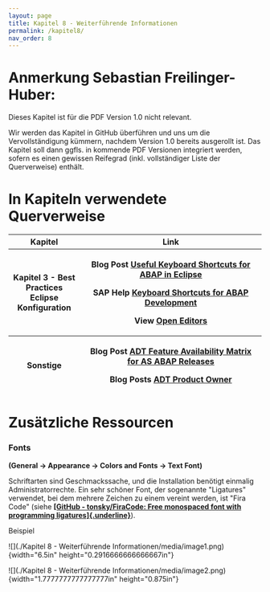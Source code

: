```yaml
---
layout: page
title: Kapitel 8 - Weiterführende Informationen
permalink: /kapitel8/
nav_order: 8
---
```


# Anmerkung Sebastian Freilinger-Huber:

Dieses Kapitel ist für die PDF Version 1.0 nicht relevant.

Wir werden das Kapitel in GitHub überführen und uns um die Vervollständigung kümmern, nachdem Version 1.0 bereits ausgerollt ist. Das Kapitel soll dann ggfls. in kommende PDF Versionen integriert werden, sofern es einen gewissen Reifegrad (inkl. vollständiger Liste der Querverweise) enthält.

# In Kapiteln verwendete Querverweise

<table>
<colgroup>
<col style="width: 28%" />
<col style="width: 71%" />
</colgroup>
<thead>
<tr class="header">
<th><strong>Kapitel</strong></th>
<th><strong>Link</strong></th>
</tr>
<tr class="odd">
<th>Kapitel 3 - Best Practices Eclipse Konfiguration</th>
<th><p>Blog Post <a href="https://blogs.sap.com/2013/11/21/useful-keyboard-shortcuts-for-abap-in-eclipse/"><strong><u>Useful Keyboard Shortcuts for ABAP in Eclipse</u></strong></a></p>
<p>SAP Help <a href="https://help.sap.com/docs/ABAP_PLATFORM_NEW/c238d694b825421f940829321ffa326a/4ec299d16e391014adc9fffe4e204223.html"><strong><u>Keyboard Shortcuts for ABAP Development</u></strong></a></p>
<p>View <a href="https://marketplace.eclipse.org/content/open-editors"><strong><u>Open Editors</u></strong></a></p></th>
</tr>
<tr class="header">
<th>Sonstige</th>
<th><p>Blog Post <a href="https://blogs.sap.com/2013/06/05/adt-feature-availability-matrix-for-as-abap-releases/"><strong><u>ADT Feature Availability Matrix for AS ABAP Releases</u></strong></a></p>
<p>Blog Posts <a href="https://people.sap.com/thomasfiedler#content:blogposts"><strong><u>ADT Product Owner</u></strong></a></p></th>
</tr>
</thead>
<tbody>
</tbody>
</table>

# Zusätzliche Ressourcen

### Fonts

**(General → Appearance → Colors and Fonts → Text Font)**

Schriftarten sind Geschmackssache, und die Installation benötigt einmalig Administratorrechte. Ein sehr schöner Font, der sogenannte \"Ligatures\" verwendet, bei dem mehrere Zeichen zu einem vereint werden, ist \"Fira Code\" (siehe [**[GitHub - tonsky/FiraCode: Free monospaced font with programming ligatures]{.underline}**](https://github.com/tonsky/FiraCode)).

Beispiel

![](./Kapitel 8 - Weiterführende Informationen/media/image1.png){width="6.5in" height="0.2916666666666667in"}

![](./Kapitel 8 - Weiterführende Informationen/media/image2.png){width="1.7777777777777777in" height="0.875in"}
